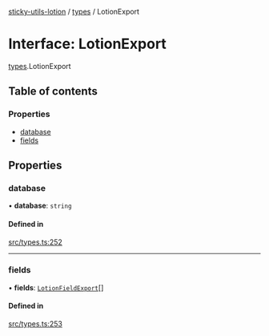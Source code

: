 [sticky-utils-lotion](../README.md) / [types](../modules/types.md) / LotionExport

# Interface: LotionExport

[types](../modules/types.md).LotionExport

## Table of contents

### Properties

- [database](types.LotionExport.md#database)
- [fields](types.LotionExport.md#fields)

## Properties

### database

• **database**: `string`

#### Defined in

[src/types.ts:252](https://github.com/sticky/sticky-utils-lotion/blob/6f81106/src/types.ts#L252)

___

### fields

• **fields**: [`LotionFieldExport`](types.LotionFieldExport.md)[]

#### Defined in

[src/types.ts:253](https://github.com/sticky/sticky-utils-lotion/blob/6f81106/src/types.ts#L253)
